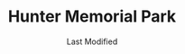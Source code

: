 ---
layout: location-page
date: Last Modified
description: "Local COVID-19 testing is available at Hunter Memorial Park in Douglasville, Georgia, USA."
permalink: "locations/georgia/douglasville/hunter-memorial-park/"
tags:
  - locations
  - georgia
title: Hunter Memorial Park
uniqueName: hunter-memorial-park
state: Georgia
stateAbbr: GA
hood: "Douglasville"
address: "8830 Gurley Rd"
city: "Douglasville"
zip: "30134"
zipsNearby: "30701 30703 30730 30732 30733 30734 30735 30746 30747 31816 31822 31830 36201 36202 36203 36204 36205 36206 36207 35959 35960 36258 36261 36855 36262 35973 36263 36264 36265 36269 36272 36273 36274 36275 36277 36278 36280 30101 30102 30103 30004 30005 30009 30022 30023 30104 30105 30301 30302 30303 30304 30305 30306 30307 30308 30309 30310 30311 30312 30313 30314 30315 30316 30317 30318 30319 30320 30321 30322 30324 30325 30326 30327 30328 30329 30330 30331 30332 30333 30334 30336 30337 30338 30339 30340 30341 30342 30343 30344 30345 30346 30348 30349 30350 30353 30354 30355 30356 30357 30358 30359 30360 30361 30362 30363 30364 30366 30368 30369 30370 30371 30374 30375 30377 30378 30380 30384 30385 30388 30392 30394 30396 30398 31106 31107 31119 31126 31131 31136 31139 31141 31145 31146 31150 31156 31192 31193 31195 31196 39901 30011 30106 30168 30002 30107 30204 30620 30108 30109 30517 30110 30205 30113 30515 30518 30519 30114 30115 30169 30112 30116 30117 30118 30119 30120 30121 30123 30124 30125 30111 30021 30206 30288 30012 30013 30094 30129 30014 30015 30016 30028 30040 30041 30019 30132 30157 30534 30030 30031 30032 30033 30034 30035 30036 30037 30133 30134 30135 30154 30026 30029 30095 30096 30097 30098 30099 30294 30137 30138 30212 30213 30139 30214 30215 30269 30270 31169 30140 30216 30542 30297 30298 30217 30219 30218 30220 30017 30222 30223 30224 30228 30229 30141 30230 30142 30548 30233 30143 30234 30018 30236 30237 30238 30144 30152 30156 30160 31144 30145 30240 30241 30261 30042 30043 30044 30045 30046 30049 30146 30047 30048 30147 30122 30038 30058 30248 30052 30250 30251 30252 30253 30126 30055 30148 30006 30007 30008 30060 30061 30062 30063 30064 30065 30066 30067 30068 30069 30090 30256 30257 30258 30655 30656 30259 30260 30287 30150 30151 30263 30264 30265 30271 30003 30010 30071 30091 30092 30093 30502 30566 30266 30054 30268 30072 30070 30127 30074 30272 30273 30274 30296 30153 30149 30161 30162 30163 30164 30165 30170 30075 30076 30077 30171 30275 30079 30276 30172 30277 30173 30080 30081 30082 30039 30078 30025 30281 30083 30086 30087 30088 30284 30024 30175 30176 30177 30178 30179 30285 30084 30085 30289 30290 30291 30180 30182 30183 30184 30185 30292 30680 30187 30293 30188 30189 30295 30073 30347 30376 30379 30386 30387 30389 30390 30399 31120 31191 31197 31198 31199 36210" 
mapUrl: "http://maps.apple.com/?q=Hunter+Memorial+Park&address=8830+Gurley+Rd,Douglasville,Georgia,30134"
locationType: Drive-thru
phone: "844-442-2681"
website: "undefined"
onlineBooking: undefined
closed: undefined
closedUpdate: June 30th, 2020
notes: "By appointment only. Requires referral from a primary health provider. Requires doctor's referral. Prioritizes health care workers. Prioritizes first responders. For individuals with symptoms."
days: Contact for hours of operation.
ctaMessage: Call 844-442-2681
ctaUrl: "tel:844-442-2681"
---